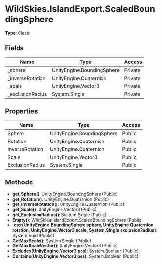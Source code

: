 ﻿# WildSkies.IslandExport.ScaledBoundingSphere

**Type**: Class

## Fields

| Name | Type | Access |
|------|------|--------|
| _sphere | UnityEngine.BoundingSphere | Private |
| _inverseRotation | UnityEngine.Quaternion | Private |
| _scale | UnityEngine.Vector3 | Private |
| _exclusionRadius | System.Single | Private |

## Properties

| Name | Type | Access |
|------|------|--------|
| Sphere | UnityEngine.BoundingSphere | Public |
| Rotation | UnityEngine.Quaternion | Public |
| InverseRotation | UnityEngine.Quaternion | Public |
| Scale | UnityEngine.Vector3 | Public |
| ExclusionRadius | System.Single | Public |

## Methods

- **get_Sphere()**: UnityEngine.BoundingSphere (Public)
- **get_Rotation()**: UnityEngine.Quaternion (Public)
- **get_InverseRotation()**: UnityEngine.Quaternion (Public)
- **get_Scale()**: UnityEngine.Vector3 (Public)
- **get_ExclusionRadius()**: System.Single (Public)
- **Empty()**: WildSkies.IslandExport.ScaledBoundingSphere (Public)
- **.ctor(UnityEngine.BoundingSphere sphere, UnityEngine.Quaternion rotation, UnityEngine.Vector3 scale, System.Single exclusionRadius)**: System.Void (Public)
- **GetMaxScale()**: System.Single (Public)
- **GetMaxScaleVector()**: UnityEngine.Vector3 (Public)
- **Excludes(UnityEngine.Vector3 pos)**: System.Boolean (Public)
- **Contains(UnityEngine.Vector3 pos)**: System.Boolean (Public)

